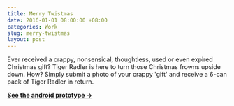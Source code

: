 ```yaml
---
title: Merry Twistmas
date: 2016-01-01 08:00:00 +08:00
categories: Work
slug: merry-twistmas
layout: post
---
```


<!--<div class="box box-purple">Description</div>-->

<p class="textindent">Ever received a crappy, nonsensical, thoughtless, used or even expired Christmas gift? Tiger Radler is here to turn those Christmas frowns upside down. How? Simply submit a photo of your crappy 'gift' and receive a 6-can pack of Tiger Radler in return.</p>

<a href="https://marvelapp.com/if173d" target="_blank"><b>See the android prototype →</b></a>

<!--<p><iframe src="https://marvelapp.com/if173d?emb=1" width="452" height="901" allowTransparency="true" frameborder="0"></iframe></p>

<p><img src="" alt="" style="width:100%;"></p>-->

<div class="whitespace"></div>
